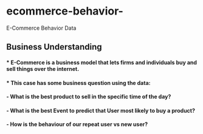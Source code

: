 # ecommerce-behavior-
E-Commerce Behavior Data

## **Business Understanding**

#### * E-Commerce is a business model that lets firms and individuals buy and sell things over the internet.

#### * This case has some business question using the data:
#### - What is the best product to sell in the specific time of the day?
#### - What is the best Event to predict that User most likely to buy a product?
#### - How is the behaviour of our repeat user vs new user?
